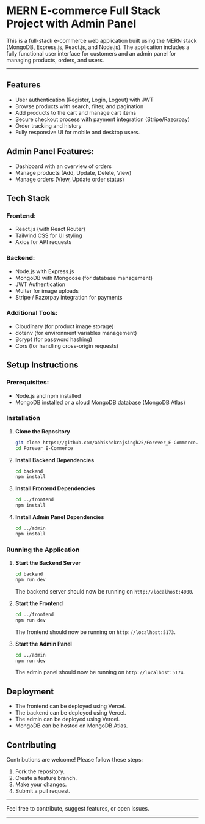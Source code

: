 # MERN E-commerce Full Stack Project with Admin Panel

This is a full-stack e-commerce web application built using the MERN stack (MongoDB, Express.js, React.js, and Node.js). The application includes a fully functional user interface for customers and an admin panel for managing products, orders, and users.

---

## Features

- User authentication (Register, Login, Logout) with JWT
- Browse products with search, filter, and pagination
- Add products to the cart and manage cart items
- Secure checkout process with payment integration (Stripe/Razorpay)
- Order tracking and history
- Fully responsive UI for mobile and desktop users.

## Admin Panel Features:

- Dashboard with an overview of orders
- Manage products (Add, Update, Delete, View)
- Manage orders (View, Update order status)

## Tech Stack

### Frontend:

- React.js (with React Router)
- Tailwind CSS for UI styling
- Axios for API requests

### Backend:

- Node.js with Express.js
- MongoDB with Mongoose (for database management)
- JWT Authentication
- Multer for image uploads
- Stripe / Razorpay integration for payments

### Additional Tools:

- Cloudinary (for product image storage)
- dotenv (for environment variables management)
- Bcrypt (for password hashing)
- Cors (for handling cross-origin requests)

## Setup Instructions

### Prerequisites:

- Node.js and npm installed
- MongoDB installed or a cloud MongoDB database (MongoDB Atlas)

### Installation

1. **Clone the Repository**
   ```bash
   git clone https://github.com/abhishekrajsingh25/Forever_E-Commerce.git
   cd Forever_E-Commerce
   ```

2. **Install Backend Dependencies**
   ```bash
   cd backend
   npm install
   ```

3. **Install Frontend Dependencies**
   ```bash
   cd ../frontend
   npm install
   ```
   
4. **Install Admin Panel Dependencies**
   ```bash
   cd ../admin
   npm install
   ```

### Running the Application

1. **Start the Backend Server**
   ```bash
   cd backend
   npm run dev
   ```
   The backend server should now be running on `http://localhost:4000`.

2. **Start the Frontend**
   ```bash
   cd ../frontend
   npm run dev
   ```
   The frontend should now be running on `http://localhost:5173`.

3. **Start the Admin Panel**
   ```bash
   cd ../admin
   npm run dev
   ```
   The admin panel should now be running on `http://localhost:5174`.

## Deployment

- The frontend can be deployed using Vercel.
- The backend can be deployed using Vercel.
- The admin can be deployed using Vercel.
- MongoDB can be hosted on MongoDB Atlas.

## Contributing

Contributions are welcome! Please follow these steps:

1. Fork the repository.
2. Create a feature branch.
3. Make your changes.
4. Submit a pull request.

---

Feel free to contribute, suggest features, or open issues.

---
